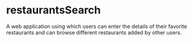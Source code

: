 # restaurantsSearch
A web application using which users can enter the details of their favorite restaurants and can browse different restaurants added by other users.
